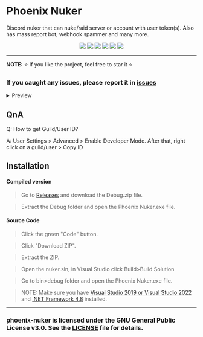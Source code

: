 # Phoenix Nuker
Discord nuker that can nuke/raid server or account with user token(s). Also has mass report bot, webhook spammer and many more.

<p align="center">
<img src="https://img.shields.io/github/languages/top/extatent/phoenix-nuker?style=flat-square" </a>
<img src="https://img.shields.io/github/last-commit/extatent/phoenix-nuker?style=flat-square" </a>
<img src="https://img.shields.io/github/license/extatent/phoenix-nuker?style=flat-square" </a>
<img src="https://img.shields.io/github/downloads/extatent/phoenix-nuker/total?color=%23daff00&label=Downloads&style=flat-square" </a>
<img src="https://img.shields.io/github/stars/extatent/phoenix-nuker?color=%23daff00&label=Stars&style=flat-square" </a>
<img src="https://img.shields.io/github/forks/extatent/phoenix-nuker?color=%23daff00&label=Forks&style=flat-square" </a>

---

**NOTE:** ⭐ If you like the project, feel free to star it ⭐
  
### If you caught any issues, please report it in [issues](https://github.com/extatent/phoenix-nuker/issues)

<details>
<summary>Preview</summary>
<img src="https://i.imgur.com/apcOpdG.png" alt="png">
  
<img src="https://i.imgur.com/I2DKIsS.png" alt="png">
  
<img src="https://i.imgur.com/5H79J6J.png" alt="png">

<img src="https://i.imgur.com/QDyqgqb.png" alt="png">

<img src="https://i.imgur.com/O0qqpiS.png" alt="png">

<img src="https://i.imgur.com/cSd6x3w.png" alt="png">

<img src="https://i.imgur.com/8KWAR7Y.png" alt="png">
</details>

## QnA
Q: How to get Guild/User ID?
  
A: User Settings > Advanced > Enable Developer Mode. After that, right click on a guild/user > Copy ID
  
## Installation 

#### Compiled version
> Go to [Releases](https://github.com/extatent/phoenix-nuker/releases/tag/Release) and download the Debug.zip file.
  
> Extract the Debug folder and open the Phoenix Nuker.exe file.

#### Source Code
>Click the green "Code" button. 
  
>Click "Download ZIP".
  
>Extract the ZIP.

>Open the nuker.sln, in Visual Studio click Build>Build Solution
  
>Go to bin>debug folder and open the Phoenix Nuker.exe file.

>NOTE: Make sure you have [Visual Studio 2019 or Visual Studio 2022](https://visualstudio.microsoft.com/downloads/) and [.NET Framework 4.8](https://dotnet.microsoft.com/en-us/download/dotnet-framework) installed.

---
### phoenix-nuker is licensed under the GNU General Public License v3.0. See the [LICENSE](https://github.com/extatent/phoenix-nuker/blob/main/LICENSE) file for details.

